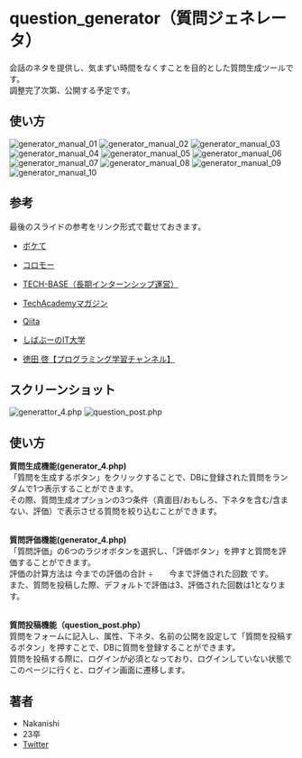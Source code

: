 # question_generator（質問ジェネレータ）

会話のネタを提供し、気まずい時間をなくすことを目的とした質問生成ツールです。<br>
調整完了次第、公開する予定です。

## 使い方
![generator_manual_01](/manual/manual_01.png)
![generator_manual_02](/manual/manual_02.png)
![generator_manual_03](/manual/manual_03.png)
![generator_manual_04](/manual/manual_04.png)
![generator_manual_05](/manual/manual_05.png)
![generator_manual_06](/manual/manual_06.png)
![generator_manual_07](/manual/manual_07.png)
![generator_manual_08](/manual/manual_08.png)
![generator_manual_09](/manual/manual_09.png)
![generator_manual_10](/manual/manual_10.png)

## 参考

最後のスライドの参考をリンク形式で載せておきます。
* [ボケて](https://bokete.jp/)
* [コロモー](https://coromoo.com/)


* [TECH-BASE（長期インターンシップ運営）](https://tech-base.net/)
* [TechAcademyマガジン](https://techacademy.jp/magazine/)
* [Qiita](https://qiita.com/)
* [しばぶーのIT大学](https://www.youtube.com/c/shimabu_it[](url))
* [徳田 啓【プログラミング学習チャンネル】](https://www.youtube.com/c/keitokuta/videos)

 
## スクリーンショット 
 
![generattor_4.php](/image/generator_4.php.png)
![question_post.php](/image/question_post.php.png)


 
 
## 使い方
 

**質問生成機能(generator_4.php)**<br>
「質問を生成するボタン」をクリックすることで、DBに登録された質問をランダムで1つ表示することができます。<br>
その際、質問生成オプションの3つ条件（真面目/おもしろ、下ネタを含む/含まない、評価）で表示させる質問を絞り込むことができます。<br><br>

**質問評価機能(generator_4.php)**<br>
「質問評価」の6つのラジオボタンを選択し、「評価ボタン」を押すと質問を評価することができます。<br>
評価の計算方法は 今までの評価の合計 ÷　　今まで評価された回数 です。<br>
また、質問を投稿した際、デフォルトで評価は3、評価された回数は1となります。<br><br>

**質問投稿機能（question_post.php）**<br>
質問をフォームに記入し、属性、下ネタ、名前の公開を設定して「質問を投稿するボタン」を押すことで、DBに質問を登録することができます。<br>
質問を投稿する際に、ログインが必須となっており、ログインしていない状態でこのページに行くと、ログイン画面に遷移します。
 
## 著者
 
* Nakanishi
* 23卒
* [Twitter](https://twitter.com/Nakana_design)

